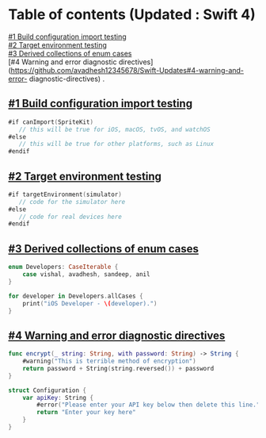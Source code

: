 # Table of contents (Updated : Swift 4)


[#1 Build configuration import testing](https://github.com/avadhesh12345678/Swift-Updates#1-build-configuration-import-testing)         
[#2 Target environment testing](https://github.com/avadhesh12345678/Swift-Updates#2-target-environment-testing)     
[#3 Derived collections of enum cases](https://github.com/avadhesh12345678/Swift-Updates#3-derived-collections-of-enum-cases)     
[#4 Warning and error diagnostic directives](https://github.com/avadhesh12345678/Swift-Updates#4-warning-and-error- diagnostic-directives) .    



## [#1 Build configuration import testing](https://github.com/avadhesh12345678)

```swift
#if canImport(SpriteKit)
   // this will be true for iOS, macOS, tvOS, and watchOS
#else
   // this will be true for other platforms, such as Linux
#endif
```

## [#2 Target environment testing](https://github.com/avadhesh12345678)

```swift
#if targetEnvironment(simulator)
   // code for the simulator here
#else
   // code for real devices here
#endif
```

## [#3 Derived collections of enum cases](https://github.com/avadhesh12345678)

```swift
enum Developers: CaseIterable {
    case vishal, avadhesh, sandeep, anil
}
```
```swift
for developer in Developers.allCases {
    print("iOS Developer - \(developer).")
}
```

## [#4 Warning and error diagnostic directives](https://github.com/avadhesh12345678)

```swift
func encrypt(_ string: String, with password: String) -> String {
    #warning("This is terrible method of encryption")
    return password + String(string.reversed()) + password
}

struct Configuration {
    var apiKey: String {
        #error("Please enter your API key below then delete this line.")
        return "Enter your key here"
    }
} 
```






